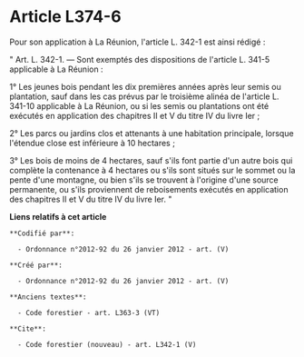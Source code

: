 # Article L374-6

Pour son application à La Réunion, l'article L. 342-1 est ainsi rédigé :

" Art. L. 342-1. ― Sont exemptés des dispositions de l'article L. 341-5 applicable à La Réunion :

1° Les jeunes bois pendant les dix premières années après leur semis ou plantation, sauf dans les cas prévus par le troisième
alinéa de l'article L. 341-10 applicable à La Réunion, ou si les semis ou plantations ont été exécutés en application des
chapitres II et V du titre IV du livre Ier ;

2° Les parcs ou jardins clos et attenants à une habitation principale, lorsque l'étendue close est inférieure à 10 hectares ;

3° Les bois de moins de 4 hectares, sauf s'ils font partie d'un autre bois qui complète la contenance à 4 hectares ou s'ils
sont situés sur le sommet ou la pente d'une montagne, ou bien s'ils se trouvent à l'origine d'une source permanente, ou s'ils
proviennent de reboisements exécutés en application des chapitres II et V du titre IV du livre Ier. "

**Liens relatifs à cet article**

	**Codifié par**:

	  - Ordonnance n°2012-92 du 26 janvier 2012 - art. (V)

	**Créé par**:

	  - Ordonnance n°2012-92 du 26 janvier 2012 - art. (V)

	**Anciens textes**:

	  - Code forestier - art. L363-3 (VT)

	**Cite**:

	  - Code forestier (nouveau) - art. L342-1 (V)

